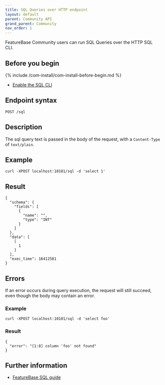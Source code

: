 ```yaml
---
title: SQL Queries over HTTP endpoint
layout: default
parent: Community API
grand_parent: Community
nav_order: 1
---
```


FeatureBase Community users can run SQL Queries over the HTTP SQL CLI.

## Before you begin

{% include /com-install/com-install-before-begin.md %}
* [Enable the SQL CLI](/docs/community/com-config/com-config-sql-cli-enable)

## Endpoint syntax

`POST /sql`

## Description

The sql query text is passed in the body of the request, with a `Content-Type` of `text/plain`.

## Example

``` request
curl -XPOST localhost:10101/sql -d 'select 1'
```

## Result

``` response
{
  "schema": {
    "fields": [
      {
        "name": "",
        "type": "INT"
      }
    ]
  },
  "data": [
    [
      1
    ]
  ],
  "exec_time": 16412581
}
```

## Errors

If an error occurs during query execution, the request will still succeed, even though the body may contain an error.

### Example

``` request
curl -XPOST localhost:10101/sql -d 'select foo'
```

### Result

``` response
{
  "error": "[1:8] column 'foo' not found"
}
```

## Further information

* [FeatureBase SQL guide](/docs/sql-guide/sql-guide-home)

